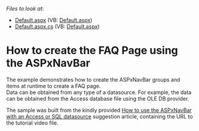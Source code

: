 <!-- default file list -->
*Files to look at*:

* [Default.aspx](./CS/Default.aspx) (VB: [Default.aspx](./VB/Default.aspx))
* [Default.aspx.cs](./CS/Default.aspx.cs) (VB: [Default.aspx](./VB/Default.aspx))
<!-- default file list end -->
# How to create the FAQ Page using the ASPxNavBar


<p>The example demonstrates how to create the ASPxNavBar groups and items at runtime to create a FAQ page.<br />
Data can be obtained from any type of a datasource. For example, the data can be obtained from the Access database file using the OLE DB provider.</p><p>The sample was built from the kindly provided <a href="https://www.devexpress.com/Support/Center/p/S134914">How to use the ASPxNavBar with an Access or SQL datasource</a> suggestion article, containing the URL to the tutorial video file.</p>

<br/>


